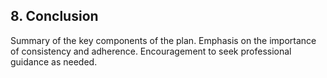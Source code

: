 ## 8. Conclusion
Summary of the key components of the plan.
Emphasis on the importance of consistency and adherence.
Encouragement to seek professional guidance as needed.
